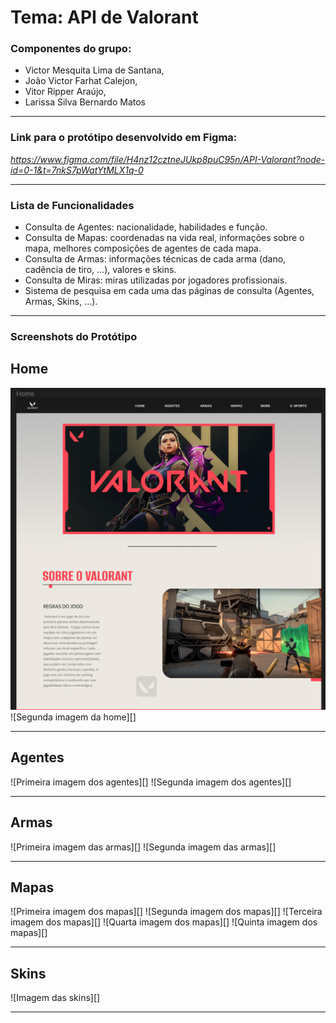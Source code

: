 # **Tema: API de Valorant**
### Componentes do grupo: 
* Victor Mesquita Lima de Santana, 
* João Victor Farhat Calejon, 
* Vitor Ripper Araújo, 
* Larissa Silva Bernardo Matos
***
### Link para o protótipo desenvolvido em Figma: 

*https://www.figma.com/file/H4nz12cztneJUkp8puC95n/API-Valorant?node-id=0-1&t=7nkS7pWatYtMLX1q-0*

***
### Lista de Funcionalidades

* Consulta de Agentes: nacionalidade, habilidades e função.
* Consulta de Mapas: coordenadas na vida real, informações sobre o mapa, melhores composições de agentes de cada mapa.
* Consulta de Armas: informações técnicas de cada arma (dano, cadência de tiro, ...), valores e skins.
* Consulta de Miras: miras utilizadas por jogadores profissionais.
* Sistema de pesquisa em cada uma das páginas de consulta (Agentes, Armas, Skins, ...).
***
### Screenshots do Protótipo

## Home
![Primeira imagem da home](/assets/home-1.png)
![Segunda imagem da home][]
***

## Agentes
![Primeira imagem dos agentes][]
![Segunda imagem dos agentes][]
***

## Armas
![Primeira imagem das armas][]
![Segunda imagem das armas][]
***

## Mapas
![Primeira imagem dos mapas][]
![Segunda imagem dos mapas][]
![Terceira imagem dos mapas][]
![Quarta imagem dos mapas][]
![Quinta imagem dos mapas][]
***

## Skins
![Imagem das skins][]
***
